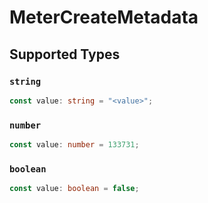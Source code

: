 # MeterCreateMetadata


## Supported Types

### `string`

```typescript
const value: string = "<value>";
```

### `number`

```typescript
const value: number = 133731;
```

### `boolean`

```typescript
const value: boolean = false;
```

